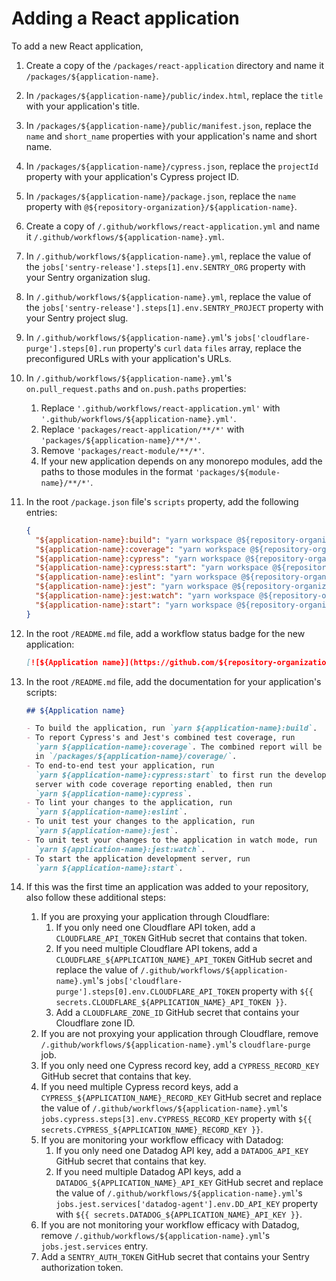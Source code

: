 # Adding a React application

To add a new React application,

1. Create a copy of the `/packages/react-application` directory and name it
   `/packages/${application-name}`.
2. In `/packages/${application-name}/public/index.html`, replace the `title`
   with your application's title.
3. In `/packages/${application-name}/public/manifest.json`, replace the `name`
   and `short_name` properties with your application's name and short name.
4. In `/packages/${application-name}/cypress.json`, replace the `projectId`
   property with your application's Cypress project ID.
5. In `/packages/${application-name}/package.json`, replace the `name` property
   with `@${repository-organization}/${application-name}`.
6. Create a copy of `/.github/workflows/react-application.yml` and name it
   `/.github/workflows/${application-name}.yml`.
7. In `/.github/workflows/${application-name}.yml`, replace the value of the
   `jobs['sentry-release'].steps[1].env.SENTRY_ORG` property with your Sentry
   organization slug.
8. In `/.github/workflows/${application-name}.yml`, replace the value of the
   `jobs['sentry-release'].steps[1].env.SENTRY_PROJECT` property with your
   Sentry project slug.
9. In `/.github/workflows/${application-name}.yml`'s
   `jobs['cloudflare-purge'].steps[0].run` property's `curl` `data` `files`
   array, replace the preconfigured URLs with your application's URLs.
10. In `/.github/workflows/${application-name}.yml`'s `on.pull_request.paths`
    and `on.push.paths` properties:
    1. Replace `'.github/workflows/react-application.yml'` with
       `'.github/workflows/${application-name}.yml'`.
    2. Replace `'packages/react-application/**/*'` with
       `'packages/${application-name}/**/*'`.
    3. Remove `'packages/react-module/**/*'`.
    4. If your new application depends on any monorepo modules, add the paths to
       those modules in the format `'packages/${module-name}/**/*'`.
11. In the root `/package.json` file's `scripts` property, add the following
    entries:
    ```json
    {
      "${application-name}:build": "yarn workspace @${repository-organization}/${application-name} run build",
      "${application-name}:coverage": "yarn workspace @${repository-organization}/${application-name} run coverage",
      "${application-name}:cypress": "yarn workspace @${repository-organization}/${application-name} run cypress",
      "${application-name}:cypress:start": "yarn workspace @${repository-organization}/${application-name} run cypress:start",
      "${application-name}:eslint": "yarn workspace @${repository-organization}/${application-name} run eslint",
      "${application-name}:jest": "yarn workspace @${repository-organization}/${application-name} run jest",
      "${application-name}:jest:watch": "yarn workspace @${repository-organization}/${application-name} run jest:watch",
      "${application-name}:start": "yarn workspace @${repository-organization}/${application-name} run start"
    }
    ```
12. In the root `/README.md` file, add a workflow status badge for the new
    application:
    ```md
    [![${Application name}](https://github.com/${repository-organization}/${repository-name}/actions/workflows/${application-name}.yml/badge.svg?branch=main&event=push)](https://github.com/${repository-organization}/${repository-name}/actions/workflows/${application-name}.yml)
    ```
13. In the root `/README.md` file, add the documentation for your application's
    scripts:

    ```md
    ## ${Application name}

    - To build the application, run `yarn ${application-name}:build`.
    - To report Cypress's and Jest's combined test coverage, run
      `yarn ${application-name}:coverage`. The combined report will be located
      in `/packages/${application-name}/coverage/`.
    - To end-to-end test your application, run
      `yarn ${application-name}:cypress:start` to first run the development
      server with code coverage reporting enabled, then run
      `yarn ${application-name}:cypress`.
    - To lint your changes to the application, run
      `yarn ${application-name}:eslint`.
    - To unit test your changes to the application, run
      `yarn ${application-name}:jest`.
    - To unit test your changes to the application in watch mode, run
      `yarn ${application-name}:jest:watch`.
    - To start the application development server, run
      `yarn ${application-name}:start`.
    ```

14. If this was the first time an application was added to your repository, also
    follow these additional steps:
    1. If you are proxying your application through Cloudflare:
       1. If you only need one Cloudflare API token, add a
          `CLOUDFLARE_API_TOKEN` GitHub secret that contains that token.
       2. If you need multiple Cloudflare API tokens, add a
          `CLOUDFLARE_${APPLICATION_NAME}_API_TOKEN` GitHub secret and replace
          the value of `/.github/workflows/${application-name}.yml`'s
          `jobs['cloudflare-purge'].steps[0].env.CLOUDFLARE_API_TOKEN` property
          with `${{ secrets.CLOUDFLARE_${APPLICATION_NAME}_API_TOKEN }}`.
       3. Add a `CLOUDFLARE_ZONE_ID` GitHub secret that contains your Cloudflare
          zone ID.
    2. If you are not proxying your application through Cloudflare, remove
       `/.github/workflows/${application-name}.yml`'s `cloudflare-purge` job.
    3. If you only need one Cypress record key, add a `CYPRESS_RECORD_KEY`
       GitHub secret that contains that key.
    4. If you need multiple Cypress record keys, add a
       `CYPRESS_${APPLICATION_NAME}_RECORD_KEY` GitHub secret and replace the
       value of `/.github/workflows/${application-name}.yml`'s
       `jobs.cypress.steps[3].env.CYPRESS_RECORD_KEY` property with
       `${{ secrets.CYPRESS_${APPLICATION_NAME}_RECORD_KEY }}`.
    5. If you are monitoring your workflow efficacy with Datadog:
       1. If you only need one Datadog API key, add a `DATADOG_API_KEY` GitHub
          secret that contains that key.
       2. If you need multiple Datadog API keys, add a
          `DATADOG_${APPLICATION_NAME}_API_KEY` GitHub secret and replace the
          value of `/.github/workflows/${application-name}.yml`'s
          `jobs.jest.services['datadog-agent'].env.DD_API_KEY` property with
          `${{ secrets.DATADOG_${APPLICATION_NAME}_API_KEY }}`.
    6. If you are not monitoring your workflow efficacy with Datadog, remove
       `/.github/workflows/${application-name}.yml`'s `jobs.jest.services`
       entry.
    7. Add a `SENTRY_AUTH_TOKEN` GitHub secret that contains your Sentry
       authorization token.
